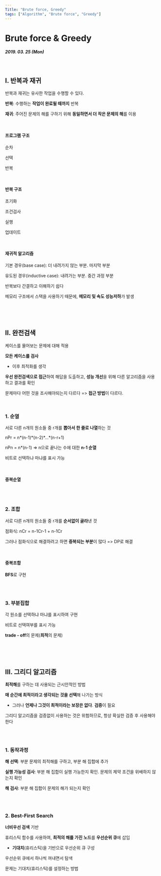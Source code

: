 ```yaml
---
Title: "Brute force, Greedy"
tags: ["Algorithm", "Brute force", "Greedy"]
---
```




# Brute force & Greedy

##### 2019. 03. 25 (Mon)

<br>

## I. 반복과 재귀

반복과 재귀는 유사한 작업을 수행할 수 있다.

**반복**: 수행하는 **작업이 완료될 때까지** 반복

**재귀**: 주어진 문제의 해를 구하기 위해 **동일하면서 더 작은 문제의 해**를 이용

<br>

#### 프로그램 구조

순차

선택

반복

<br>

####  반복 구조

초기화

조건검사

실행

업데이트

<br>

#### 재귀적 알고리즘

기본 경우(base case): 더 내려가지 않는 부분. 마지막 부분

유도된 경우(inductive case): 내려가는 부분. 중간 과정 부분

반복보다 간결하고 이해하기 쉽다

메모리 구조에서 스택을 사용하기 때문에, **메모리 및 속도 성능저하**가 발생

<br>

<br>

<br>

## II. 완전검색

케이스를 물어보는 문제에 대해 적용

**모든 케이스를 검사**

- 이후 최적화를 생각

**우선 완전검색으로 접근**하여 해답을 도출하고, **성능 개선**을 위해 다른 알고리즘을 사용하고 결과를 확인

문제마다 어떤 것을 조사해야되는지 다르다 => **접근 방법**이 다르다.

<br>

### 1. 순열

서로 다른 n개의 원소들 중 r개를 **뽑아서 한 줄로 나열**하는 것

nPr = n\*(n-1)\*(n-2)\*...\*(n-r+1)

nPn = n*(n-1) => n으로 끝나는 수에 대한 **n-1 순열**

비트로 선택하냐 마냐를 표시 가능

<br>

#### 중복순열

<br>

<Br>

### 2. 조합

서로 다른 n개의 원소들 중 r개를 **순서없이 골라**낸 것

점화식: nCr = n-1Cr-1 + n-1Cr

그러나 점화식으로 해결하려고 하면 **중복되는 부분**이 많다 => DP로 해결

<br>

#### 중복조합

**BFS**로 구현

<br>

<br>

### 3. 부분집합

각 원소를 선택하냐 마냐를 표시하여 구현

비트로 선택여부를 표시 가능

**trade - off**의 문제(**최적**의 문제)

<br>

<br>

<br>

## III. 그리디 알고리즘

**최적해**를 구하는 데 사용되는 근시안적인 방법

**매 순간에 최적이라고 생각되는 것을 선택**해 나가는 방식

- 그러나 **언제나 그것이 최적이라는 보장은 없다**. **검증**이 필요

그리디 알고리즘을 검증없이 사용하는 것은 위험하므로, 항상 확실한 검증 후 사용해야 한다

<br>

<br>

### 1. 동작과정

**해 선택**: 부분 문제의 최적해를 구하고, 부분 해 집합에 추가

**실행 가능성 검사**: 부분 해 집합이 실행 가능한지 확인. 문제의 제약 조건을 위배하지 않는지 확인

**해 검사**: 부분 해 집합이 문제의 해가 되는지 확인

<br>

<Br>

### 2. Best-First Search

**너비우선 검색** 기반

휴리스틱 함수를 사용하여, **최적의 해를 가진 노드**를 **우선순위 큐**에 삽입

- **기대치**(휴리스틱)을 기반으로 우선순위 큐 구성

우선순위 큐에서 하나씩 꺼내면서 탐색

문제는 기대치(휴리스틱)를 설정하는 방법





